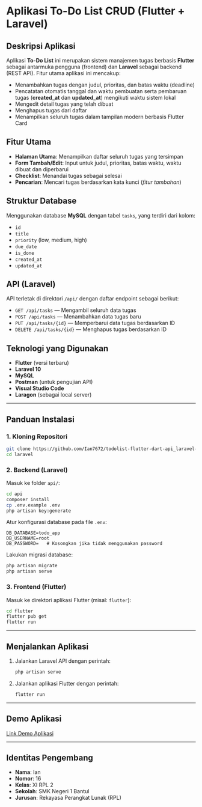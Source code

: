 # Aplikasi To-Do List CRUD (Flutter + Laravel)

## Deskripsi Aplikasi
Aplikasi **To-Do List** ini merupakan sistem manajemen tugas berbasis **Flutter** sebagai antarmuka pengguna (frontend) dan **Laravel** sebagai backend (REST API). Fitur utama aplikasi ini mencakup:

- Menambahkan tugas dengan judul, prioritas, dan batas waktu (deadline)
- Pencatatan otomatis tanggal dan waktu pembuatan serta pembaruan tugas (**created_at** dan **updated_at**) mengikuti waktu sistem lokal
- Mengedit detail tugas yang telah dibuat
- Menghapus tugas dari daftar
- Menampilkan seluruh tugas dalam tampilan modern berbasis Flutter Card

## Fitur Utama
- **Halaman Utama**: Menampilkan daftar seluruh tugas yang tersimpan
- **Form Tambah/Edit**: Input untuk judul, prioritas, batas waktu, waktu dibuat dan diperbarui
- **Checklist**: Menandai tugas sebagai selesai
- **Pencarian**: Mencari tugas berdasarkan kata kunci (*fitur tambahan*)

## Struktur Database
Menggunakan database **MySQL** dengan tabel `tasks`, yang terdiri dari kolom:
- `id`
- `title`
- `priority` (low, medium, high)
- `due_date`
- `is_done`
- `created_at`
- `updated_at`

## API (Laravel)
API terletak di direktori `/api/` dengan daftar endpoint sebagai berikut:
- `GET /api/tasks` — Mengambil seluruh data tugas
- `POST /api/tasks` — Menambahkan data tugas baru
- `PUT /api/tasks/{id}` — Memperbarui data tugas berdasarkan ID
- `DELETE /api/tasks/{id}` — Menghapus tugas berdasarkan ID

## Teknologi yang Digunakan
- **Flutter** (versi terbaru)
- **Laravel 10**
- **MySQL**
- **Postman** (untuk pengujian API)
- **Visual Studio Code**
- **Laragon** (sebagai local server)

---

## Panduan Instalasi

### 1. Kloning Repositori
```bash
git clone https://github.com/Ian7672/todolist-flutter-dart-api_laravel-v1
cd laravel
```

### 2. Backend (Laravel)
Masuk ke folder `api/`:
```bash
cd api
composer install
cp .env.example .env
php artisan key:generate
```

Atur konfigurasi database pada file `.env`:
```
DB_DATABASE=todo_app
DB_USERNAME=root
DB_PASSWORD=   # Kosongkan jika tidak menggunakan password
```

Lakukan migrasi database:
```bash
php artisan migrate
php artisan serve
```

### 3. Frontend (Flutter)
Masuk ke direktori aplikasi Flutter (misal: `flutter`):
```bash
cd flutter
flutter pub get
flutter run
```

---

## Menjalankan Aplikasi

1. Jalankan Laravel API dengan perintah:
   ```bash
   php artisan serve
   ```
2. Jalankan aplikasi Flutter dengan perintah:
   ```bash
   flutter run
   ```

---

## Demo Aplikasi

[Link Demo Aplikasi](https://github.com/user-attachments/assets/9659b1c1-5e24-4345-85f0-36b9377781da)

---

## Identitas Pengembang

- **Nama**: Ian  
- **Nomor**: 16  
- **Kelas**: XI RPL 2  
- **Sekolah**: SMK Negeri 1 Bantul  
- **Jurusan**: Rekayasa Perangkat Lunak (RPL)

